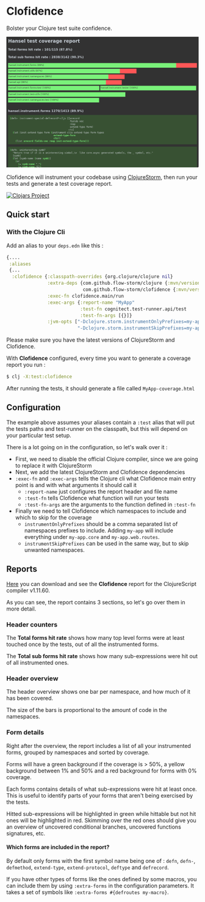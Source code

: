 # Clofidence

Bolster your Clojure test suite confidence.

![screenshot](./images/screenshot.png)

Clofidence will instrument your codebase using [ClojureStorm](https://github.com/flow-storm/clojure), 
then run your tests and generate a test coverage report.

[![Clojars Project](https://img.shields.io/clojars/v/com.github.flow-storm/clofidence.svg)](https://clojars.org/com.github.flow-storm/clofidence)

## Quick start

### With the Clojure Cli

Add an alias to your `deps.edn` like this :

```clojure
{....
 :aliases 
 {...
  :clofidence {:classpath-overrides {org.clojure/clojure nil}
               :extra-deps {com.github.flow-storm/clojure {:mvn/version "1.11.1-14"}
                            com.github.flow-storm/clofidence {:mvn/version "0.1.0"}}
               :exec-fn clofidence.main/run
               :exec-args {:report-name "MyApp"
                           :test-fn cognitect.test-runner.api/test
                           :test-fn-args [{}]}
               :jvm-opts ["-Dclojure.storm.instrumentOnlyPrefixes=my-app"
                          "-Dclojure.storm.instrumentSkipPrefixes=my-app.unwanted-ns1,my-app.unwanted-ns2"]}}}
```

Please make sure you have the latest versions of ClojureStorm and Clofidence.

With __Clofidence__ configured, every time you want to generate a coverage report you run :

```bash
$ clj -X:test:clofidence
```

After running the tests, it should generate a file called `MyApp-coverage.html`

## Configuration

The example above assumes your aliases contain a `:test` alias that will put the tests paths and test-runner 
on the classpath, but this will depend on your particular test setup.

There is a lot going on in the configuration, so let's walk over it :

  * First, we need to disable the official Clojure compiler, since we are going to replace it with ClojureStorm
  * Next, we add the latest ClojureStorm and Clofidence dependencies
  * `:exec-fn` and `:exec-args` tells the Clojure cli what  Clofidence main entry point is and with what arguments it should call it
    * `:report-name` just configures the report header and file name
    * `:test-fn` tells Clofidence what function will run your tests
    * `:test-fn-args` are the arguments to the function defined in `:test-fn`
  * Finally we need to tell Clofidence which namespaces to include and which to skip for the coverage
    * `instrumentOnlyPrefixes` should be a comma separated list of namespaces prefixes to include. Adding `my-app` will include everything 
    under `my-app.core` and `my-app.web.routes`.
    * `instrumentSkipPrefixes` can be used in the same way, but to skip unwanted namespaces.
    
## Reports

[Here](/examples/ClojureScript-coverage.html) you can download and see the **Clofidence** report for the ClojureScript compiler v1.11.60.

As you can see, the report contains 3 sections, so let's go over them in more detail.

### Header counters

The **Total forms hit rate** shows how many top level forms were at least touched once by the tests, out of all the instrumented forms.

The **Total sub forms hit rate** shows how many sub-expressions were hit out of all instrumented ones.

### Header overview

The header overview shows one bar per namespace, and how much of it has been covered.

The size of the bars is proportional to the amount of code in the namespaces.

### Form details
  
Right after the overview, the report includes a list of all your instrumented forms, grouped by namespaces and sorted by coverage.

Forms will have a green background if the coverage is > 50%, a yellow background between 1% and 50% and a red background for forms with 0% coverage.

Each forms contains details of what sub-expressions were hit at least once. This is useful to identify parts of your forms that aren't being exercised
by the tests.

Hitted sub-expressions will be highlighted in green while hittable but not hit ones will be highlighted in red.
Skimming over the red ones should give you an overview of uncovered conditional branches, uncovered functions signatures, etc.


#### Which forms are included in the report?

By default only forms with the first symbol name being one of : `defn`, `defn-`, `defmethod`, `extend-type`, `extend-protocol`, `deftype` and `defrecord`.

If you have other types of forms like the ones defined by some macros, you can include them by using `:extra-forms` in the configuration 
parameters. It takes a set of symbols like `:extra-forms #{defroutes my-macro}`.
